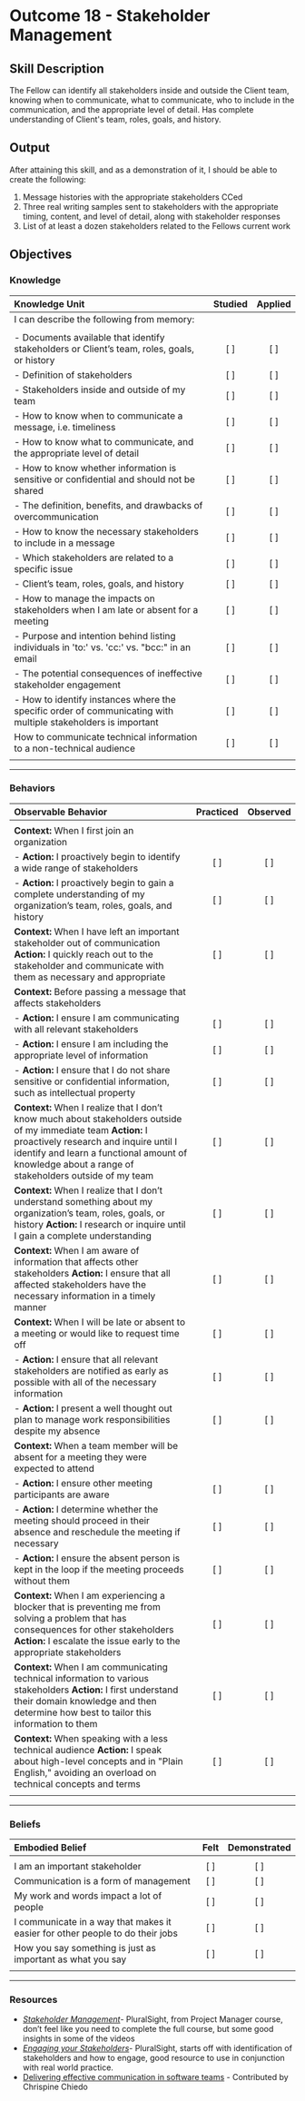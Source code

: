 # Outcome 18 - Stakeholder Management


## Skill Description

The Fellow can identify all stakeholders inside and outside the Client team, knowing when to communicate, what to communicate, who to include in the communication, and the appropriate level of detail. Has complete understanding of Client's team, roles, goals, and history.


## Output
After attaining this skill, and as a demonstration of it, I should be able to create the following:

1. Message histories with the appropriate stakeholders CCed
2. Three real writing samples sent to stakeholders with the appropriate timing, content, and level of detail, along with stakeholder responses
3. List of at least a dozen stakeholders related to the Fellows current work


## Objectives

### Knowledge


| Knowledge Unit | Studied | Applied |
|:---|:---:|:---:|
| I can describe the following from memory: | | |
| | | |
| - Documents available that identify stakeholders or Client’s team, roles, goals, or history| [ ] | [ ] |
| - Definition of stakeholders | [ ] | [ ] |
| - Stakeholders inside and outside of my team | [ ] | [ ] |
| - How to know when to communicate a message, i.e. timeliness | [ ] | [ ] |
| - How to know what to communicate, and the appropriate level of detail | [ ] | [ ] |
| - How to know whether information is sensitive or confidential and should not be shared | [ ] | [ ] |
| - The definition, benefits, and drawbacks of overcommunication | [ ] | [ ] |
| - How to know the necessary stakeholders to include in a message | [ ] | [ ] |
| - Which stakeholders are related to a specific issue | [ ] | [ ] |
| - Client’s team, roles, goals, and history | [ ] | [ ] |
| - How to manage the impacts on stakeholders when I am late or absent for a meeting | [ ] | [ ] |
| - Purpose and intention behind listing individuals in 'to:' vs. 'cc:' vs. "bcc:" in an email | [ ] | [ ] |
| - The potential consequences of ineffective stakeholder engagement | [ ] | [ ] |
| - How to identify instances where the specific order of communicating with multiple stakeholders is important | [ ] | [ ] |
| How to communicate technical information to a non-technical audience | [ ] | [ ] | 
| | | |

---

### Behaviors

| Observable Behavior | Practiced | Observed |
|:---|:---:|:---:|
| | | |
| **Context:** When I first join an organization | | |
| - **Action:** I proactively begin to identify a wide range of stakeholders | [ ] | [ ] |
| - **Action:** I proactively begin to gain a complete understanding of my organization’s team, roles, goals, and history | [ ] | [ ] |
| **Context:** When I have left an important stakeholder out of communication **Action:** I quickly reach out to the stakeholder and communicate with them as necessary and appropriate | [ ] | [ ] |
| **Context:** Before passing a message that affects stakeholders | | |
| - **Action:** I ensure I am communicating with all relevant stakeholders | [ ] | [ ] |
| - **Action:** I ensure I am including the appropriate level of information | [ ] | [ ] |
| - **Action:** I ensure that I do not share sensitive or confidential information, such as intellectual property | [ ] | [ ] |
| **Context:** When I realize that I don’t know much about stakeholders outside of my immediate team **Action:** I proactively research and inquire until I identify and learn a functional amount of knowledge about a range of stakeholders outside of my team | [ ] | [ ] |
| **Context:** When I realize that I don’t understand something about my organization’s team, roles, goals, or history **Action:** I research or inquire until I gain a complete understanding | [ ] | [ ] |
| **Context:** When I am aware of information that affects other stakeholders **Action:** I ensure that all affected stakeholders have the necessary information in a timely manner | [ ] | [ ] |
| **Context:** When I will be late or absent to a meeting or would like to request time off | [ ] | [ ] |
| - **Action:** I ensure that all relevant stakeholders are notified as early as possible with all of the necessary information | [ ] | [ ] |
| - **Action:** I present a well thought out plan to manage work responsibilities despite my absence | [ ] | [ ] |
| **Context:** When a team member will be absent for a meeting they were expected to attend | | |
| - **Action:** I ensure other meeting participants are aware | [ ] | [ ] |
| - **Action:** I determine whether the meeting should proceed in their absence and reschedule the meeting if necessary | [ ] | [ ] |
| - **Action:** I ensure the absent person is kept in the loop if the meeting proceeds without them | [ ] | [ ] |
| **Context:** When I am experiencing a blocker that is preventing me from solving a problem that has consequences for other stakeholders **Action:** I escalate the issue early to the appropriate stakeholders | [ ] | [ ] |
| **Context:** When I am communicating technical information to various stakeholders **Action:** I first understand their domain knowledge and then determine how best to tailor this information to them | [ ] | [ ] |
| **Context:** When speaking with a less technical audience **Action:** I speak about high-level concepts and in "Plain English," avoiding an overload on technical concepts and terms | [ ] | [ ] |
| | | |
---


### Beliefs


| Embodied Belief | Felt | Demonstrated |
|:---|:---:|:---:|
| | | |
| I am an important stakeholder | [ ] | [ ] |
| Communication is a form of management | [ ] | [ ] |
| My work and words impact a lot of people | [ ] | [ ] |
| I communicate in a way that makes it easier for other people to do their jobs | [ ] | [ ] |
| How you say something is just as important as what you say | [ ] | [ ] |
| | | |
---



### Resources

- [_Stakeholder Management_](https://app.pluralsight.com/library/courses/pmp-project-stakeholder-management)- PluralSight, from Project Manager course, don’t feel like you need to complete the full course, but some good insights in some of the videos
- [_Engaging your Stakeholders_](https://app.pluralsight.com/library/courses/pgmp-engaging-stakeholders/table-of-contents)- PluralSight, starts off with identification of stakeholders and how to engage, good resource to use in conjunction with real world practice. 
- [Delivering effective communication in software teams](https://goo.gl/V6yVNS) - Contributed by Chrispine Chiedo																					
